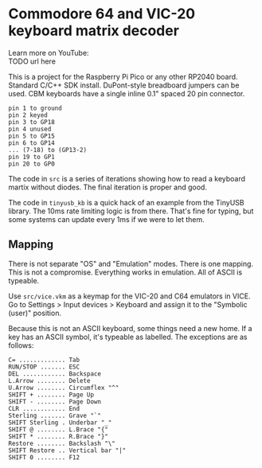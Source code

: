 # Commodore 64 and VIC-20 keyboard matrix decoder

Learn more on YouTube:<br>
TODO url here

This is a project for the Raspberry Pi Pico or any other RP2040 board.
Standard C/C++ SDK install. DuPont-style breadboard jumpers can be used.
CBM keyboards have a single inline 0.1" spaced 20 pin connector.

```
pin 1 to ground
pin 2 keyed
pin 3 to GP18
pin 4 unused
pin 5 to GP15
pin 6 to GP14
... (7-18) to (GP13-2)
pin 19 to GP1
pin 20 to GP0
```

The code in `src` is a series of iterations showing how to read a
keyboard martix without diodes. The final iteration is proper and good.

The code in `tinyusb_kb` is a quick hack of an example from the TinyUSB
library. The 10ms rate limiting logic is from there. That's fine for
typing, but some systems can update every 1ms if we were to let them.

## Mapping

There is not separate "OS" and "Emulation" modes. There is one mapping.
This is not a compromise. Everything works in emulation.
All of ASCII is typeable.

Use `src/vice.vkm` as a keymap for the VIC-20 and C64 emulators in VICE.
Go to Settings > Input devices > Keyboard and assign it to the
"Symbolic (user)" position.

Because this is not an ASCII keyboard, some things need a new home.
If a key has an ASCII symbol, it's typeable as labelled.
The exceptions are as follows:

```
C= ............. Tab
RUN/STOP ....... ESC
DEL ............ Backspace
L.Arrow ........ Delete
U.Arrow ........ Circumflex "^"
SHIFT + ........ Page Up
SHIFT - ........ Page Down
CLR ............ End
Sterling ....... Grave "`"
SHIFT Sterling . Underbar "_"
SHIFT @ ........ L.Brace "{"
SHIFT * ........ R.Brace "}"
Restore ........ Backslash "\"
SHIFT Restore .. Vertical bar "|"
SHIFT 0 ........ F12
```
